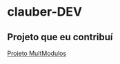 ﻿# clauber-DEV
 
 ## Projeto que eu contribuí
 
[Projeto MultModulos](https://github.com/Pliniodev/MultiModuleApp)
